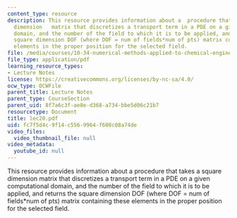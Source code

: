 ```yaml
---
content_type: resource
description: This resource provides information about a  procedure that takes a square
  dimension   matrix that discretizes a transport term in a PDE on a given computational
  domain, and the number of the field to which it is to be applied, and returns the
  square dimension DOF (where DOF = num of fields*num of pts) matrix containing these
  elements in the proper position for the selected field.
file: /media/courses/10-34-numerical-methods-applied-to-chemical-engineering-fall-2005/fc7f5d4c9f14c5569964f608c08a74de_lec20.pdf
file_type: application/pdf
learning_resource_types:
- Lecture Notes
license: https://creativecommons.org/licenses/by-nc-sa/4.0/
ocw_type: OCWFile
parent_title: Lecture Notes
parent_type: CourseSection
parent_uid: 8f7a6c3f-ae8e-d368-a734-bbe5d06c21b7
resourcetype: Document
title: lec20.pdf
uid: fc7f5d4c-9f14-c556-9964-f608c08a74de
video_files:
  video_thumbnail_file: null
video_metadata:
  youtube_id: null
---
```

This resource provides information about a  procedure that takes a square dimension   matrix that discretizes a transport term in a PDE on a given computational domain, and the number of the field to which it is to be applied, and returns the square dimension DOF (where DOF = num of fields*num of pts) matrix containing these elements in the proper position for the selected field.